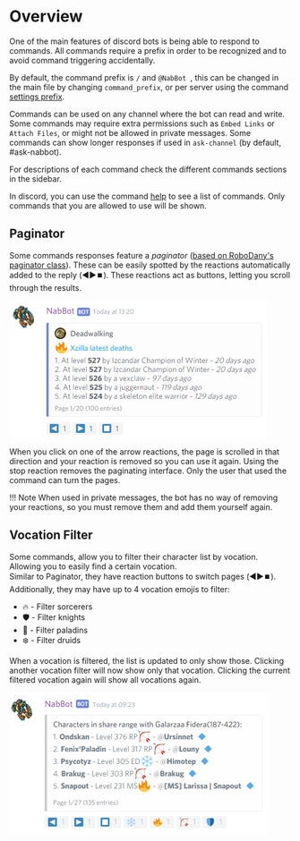 # Overview
One of the main features of discord bots is being able to respond to commands.
All commands require a prefix in order to be recognized and to avoid command triggering accidentally.

By default, the command prefix is `/` and `@NabBot `, this can be changed in the main file by changing `command_prefix`, or per server using the command [settings prefix](admin.md#settings-prefix).

Commands can be used on any channel where the bot can read and write.
Some commands may require extra permissions such as `Embed Links` or `Attach Files`, or might not be allowed in private messages.
Some commands can show longer responses if used in `ask-channel` (by default, #ask-nabbot).

For descriptions of each command check the different commands sections in the sidebar.

In discord, you can use the command [help](general.md#help) to see a list of commands. Only commands that you are allowed to use will be shown.

## Paginator

Some commands responses feature a *paginator* ([based on RoboDany's paginator class](https://github.com/Rapptz/RoboDanny/blob/rewrite/cogs/utils/paginator.py)).
These can be easily spotted by the reactions automatically added to the reply (◀️▶️⏹️).
These reactions act as buttons, letting you scroll through the results.

![Command with pagination](../assets/images/commands/tibia/deaths_1.png)

When you click on one of the arrow reactions, the page is scrolled in that direction and your reaction is removed so you can use it again.
Using the stop reaction removes the paginating interface. 
Only the user that used the command can turn the pages.

!!! Note
    When used in private messages, the bot has no way of removing your reactions, so you must remove them and add them yourself again.
    
## Vocation Filter
Some commands, allow you to filter their character list by vocation. Allowing you to easily find a certain vocation.  
Similar to Paginator, they have reaction buttons to switch pages (◀️▶️⏹️).
Additionally, they may have up to 4 vocation emojis to filter:

* 🔥 - Filter sorcerers
* 🛡️ - Filter knights
* 🏹 - Filter paladins
* ❄️ - Filter druids

When a vocation is filtered, the list is updated to only show those. Clicking another vocation filter will now show only
that vocation. Clicking the current filtered vocation again will show all vocations again.

![Command with vocation filter](../assets/images/commands/tracking/searchteam_1.png)

